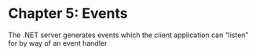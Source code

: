# Chapter 5: Events

The .NET server generates events which the client application can “listen” for by way of an event handler
